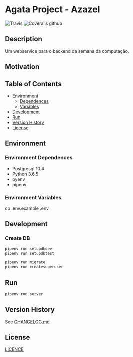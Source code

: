 # Agata Project - Azazel

![Travis](https://img.shields.io/travis/agata-project/azazel.svg)
![Coveralls github](https://img.shields.io/coveralls/github/agata-project/azazel.svg)


<!-- [![PR](https://img.shields.io/github/issues-pr/cdnjs/cdnjs.svg)](https://github.com/agata-project/azazel/pulls) -->

## Description

Um webservice para o backend da semana da computação.

## Motivation

## Table of Contents

* [Environment](#environment)
  * [Dependences](#environment-dependences)
  * [Variables](#environment-variables)
* [Development](#development)
* [Run](#run)
* [Version History](#version-history)
* [License](#license)

## Environment

### Environment Dependences

* Postgresql 10.4
* Python 3.6.5
* pyenv
* pipenv

### Environment Variables

cp .env.example .env

## Development

### Create DB

```sh
pipenv run setupdbdev
pipenv run setupdbtest
```

```sh
pipenv run migrate
pipenv run createsuperuser
```

## Run

```sh
pipenv run server
```

## Version History

See [CHANGELOG.md](https://github.com/agata-project/azazel/blob/master/CHANGELOG.md)

## License

[LICENCE](https://github.com/agata-project/azazel/blob/master/LICENSE)
